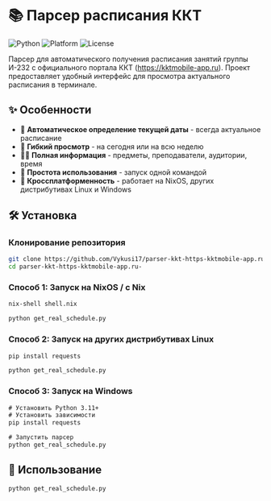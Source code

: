 # 📚 Парсер расписания ККТ

![Python](https://img.shields.io/badge/Python-3.11+-blue.svg)
![Platform](https://img.shields.io/badge/Platform-Linux%20%7C%20NixOS%20%7C%20Windows-green.svg)
![License](https://img.shields.io/badge/License-MIT-yellow.svg)

Парсер для автоматического получения расписания занятий группы И-232 с официального портала ККТ (https://kktmobile-app.ru). Проект предоставляет удобный интерфейс для просмотра актуального расписания в терминале.

## ✨ Особенности

- 🎯 **Автоматическое определение текущей даты** - всегда актуальное расписание
- 📅 **Гибкий просмотр** - на сегодня или на всю неделю
- 👨‍🏫 **Полная информация** - предметы, преподаватели, аудитории, время
- 🚀 **Простота использования** - запуск одной командой
- 🔧 **Кроссплатформенность** - работает на NixOS, других дистрибутивах Linux и Windows

## 🛠 Установка

### Клонирование репозитория

```bash
git clone https://github.com/Vykusi17/parser-kkt-https-kktmobile-app.ru-.git
cd parser-kkt-https-kktmobile-app.ru-
```

### Способ 1: Запуск на NixOS / с Nix

```bash
nix-shell shell.nix

python get_real_schedule.py
```

### Способ 2: Запуск на других дистрибутивах Linux

```bash
pip install requests

python get_real_schedule.py
```

### Способ 3: Запуск на Windows

```cmd
# Установить Python 3.11+
# Установить зависимости
pip install requests

# Запустить парсер
python get_real_schedule.py
```

## 🚀 Использование

```bash
python get_real_schedule.py
```
